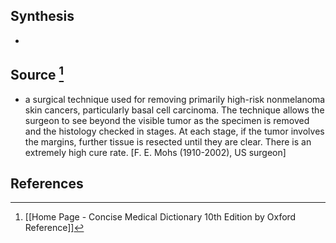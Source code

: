 ## Synthesis
- 
## Source [^1]
- a surgical technique used for removing primarily high-risk nonmelanoma skin cancers, particularly basal cell carcinoma. The technique allows the surgeon to see beyond the visible tumor as the specimen is removed and the histology checked in stages. At each stage, if the tumor involves the margins, further tissue is resected until they are clear. There is an extremely high cure rate. \[F. E. Mohs (1910-2002), US surgeon]
## References

[^1]: [[Home Page - Concise Medical Dictionary 10th Edition by Oxford Reference]]